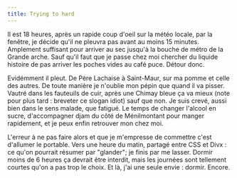 ```yaml
---
title: Trying to hard
---
```


Il est 18 heures, après un rapide coup d'oeil sur la météo locale, par la
fenêtre, je décide qu'il ne pleuvra pas avant au moins 15 minutes. Amplement
suffisant pour arriver au sec jusqu'à la bouche de métro de la Grande arche.
Sauf qu'il faut que je passe chez moi chercher du liquide histoire de pas
arriver les poches vides au café puce. Détour donc.

Evidémment il pleut. De Père Lachaise à Saint-Maur, sur ma pomme et celle des
autres. De toute manière je n'oublie mon pépin que quand il va pisser. Vautré
dans les fauteuils de cuir, après une Chimay bleue ça va mieux (note pour plus
tard : breveter ce slogan idiot) sauf que non. Je suis crevé, aussi bien dans
le sens malade, que fatigué. Le temps de changer l'alcool en sucre,
d'accompagner djam du côté de Ménilmontant pour manger rapidement, et je peux
enfin retrouver mon chez moi.

L'erreur à ne pas faire alors et que je m'empresse de commettre c'est
d'allumer le portable. Vers une heure du matin, partagé entre CSS et Divx : ce
qu'on pourrait résumer par "glander"; je finis par me lasser. Dormir moins de
6 heures ça devrait être interdit, mais les journées sont tellement courtes
qu'on a pas trop le choix. Et là, j'ai une seule envie : dormir. Encore.

